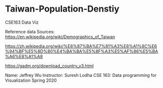 # Taiwan-Population-Denstiy
CSE163 Data Viz

Reference data Sources:
https://en.wikipedia.org/wiki/Demographics_of_Taiwan

https://zh.wikipedia.org/wiki/%E8%87%BA%E7%81%A3%E8%A1%8C%E6%94%BF%E5%8D%80%E4%BA%BA%E5%8F%A3%E5%AF%86%E5%BA%A6%E8%A1%A8

https://gadm.org/download_country_v3.html

Name: Jeffrey Wu
Instructor: Suresh Lodha
CSE 163: Data programming for Visualization
Spring 2020
